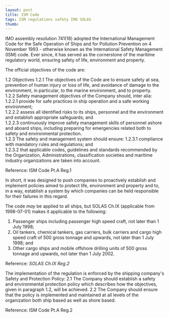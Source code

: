 ```yaml
---
layout: post
title: ISM Code
tags: ISM regulations safety IMO SOLAS
thumb: 
---
```


IMO assembly resolution 741(18) adopted the International Management Code for the Safe Operation of Ships and for Pollution Prevention on 4 November 1993 - otherwise known as the International Safety Management (ISM) code.  Ever since, it has served as the cornerstone of the maritime regulatory world, ensuring safety of life, environment and property.

The official objectives of the code are:

1.2 Objectives
  1.2.1 The objectives of the Code are to ensure safety at sea, prevention of human injury or loss of life, and avoidance of damage to the environment, in particular, to the marine environment, and to property.  
  1.2.2 Safety management objectives of the Company should, inter alia:
    1.2.2.1 provide for safe practices in ship operation and a safe working environment;  
    1.2.2.2     assess all identified risks to its ships, personnel and the environment and establish appropriate safeguards; and  
    1.2.2.3     continuously improve safety management skills of personnel ashore and aboard ships, including preparing for emergencies related both to safety and environmental protection.  
  1.2.3 The safety and management system should ensure:
    1.2.3.1     compliance with mandatory rules and regulations; and  
    1.2.3.2     that applicable codes, guidelines and standards recommended by the Organization, Administrations, classification societies and maritime industry organizations are taken into account.

Reference: ISM Code Pt.A Reg.1


In short, it was designed to push companies to proactively establish and implement policies aimed to protect life, environment and property and to, in a way, establish a system by which companies can be held responsible for their failures in this regard.

The code *may* be applied to all ships, but SOLAS Ch.IX (applicable from 1998-07-01) makes it applicable to the following: 
1. Passenger ships including passenger high speed craft, not later than 1 July 1998;
2. Oil tankers, chemical tankers, gas carriers, bulk carriers and cargo high speed craft of 500 gross tonnage and upwards, not later than 1 July 1998; and
3. Other cargo ships and mobile offshore drilling units of 500 gross tonnage and upwards, not later than 1 July 2002.

Reference: *SOLAS Ch.IX Reg.2*


The implementation of the regulation is enforced by the shipping company's Safety and Protection Policy:
2.1    The Company should establish a safety and environmental protection policy which describes how the objectives, given in paragraph 1.2, will be achieved.
2.2    The Company should ensure that the policy is implemented and maintained at all levels of the organization both ship based as well as shore based.

Reference: ISM Code Pt.A Reg.2


